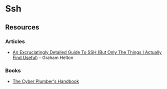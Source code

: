 # Ssh

## Resources

### Articles

* [An Excruciatingly Detailed Guide To SSH (But Only The Things I Actually Find Useful)](https://grahamhelton.com/blog/ssh-cheatsheet/) - Graham Helton

### Books

* [The Cyber Plumber's Handbook](https://github.com/opsdisk/the\_cyber\_plumbers\_handbook)
